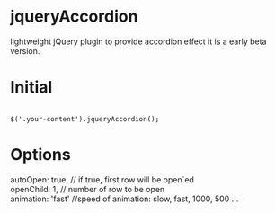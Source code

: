 # jqueryAccordion
lightweight jQuery plugin to provide accordion effect  it is a early beta version.


# Initial

<code>
$('.your-content').jqueryAccordion();
</code>

# Options


autoOpen: true, // if true, first row will be open`ed  <br />
openChild: 1, // number of row to be open  <br />
animation: 'fast'  //speed of animation: slow, fast, 1000, 500 ...


